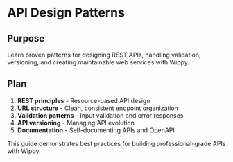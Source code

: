 # API Design Patterns

<!--
TOC: Building Applications > HTTP Services & APIs > API Design Patterns
Audience: Web developers
Duration: 25 minutes
Prerequisites: Request Handling understanding
-->

## Purpose

Learn proven patterns for designing REST APIs, handling validation, versioning, and creating maintainable web services with Wippy.

## Plan

1. **REST principles** - Resource-based API design
2. **URL structure** - Clean, consistent endpoint organization
3. **Validation patterns** - Input validation and error responses
4. **API versioning** - Managing API evolution
5. **Documentation** - Self-documenting APIs and OpenAPI

This guide demonstrates best practices for building professional-grade APIs with Wippy.

<!--
Implementation will cover:
- RESTful resource design and HTTP method usage
- URL path design and parameter handling
- Request validation and error response patterns
- API versioning strategies with routers
- Response formatting and content negotiation
- API documentation and testing approaches
-->
